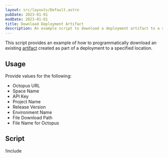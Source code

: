 ```yaml
---
layout: src/layouts/Default.astro
pubDate: 2023-01-01
modDate: 2023-01-01
title: Download Deployment Artifact 
description: An example script to download a deployment artifact to a specified location.
---
```


This script provides an example of how to programmatically download an existing [artifact](/docs/projects/deployment-process/artifacts/) created as part of a deployment to a specified location.

## Usage

Provide values for the following:

- Octopus URL
- Space Name
- API Key
- Project Name
- Release Version
- Environment Name
- File Download Path
- File Name for Octopus

## Script

!include <download-artifact-from-deployment-scripts>
